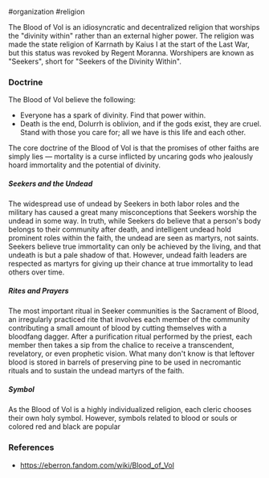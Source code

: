  #organization #religion 

The Blood of Vol is an idiosyncratic and decentralized religion that worships the "divinity within" rather than an external higher power. The religion was made the state religion of Karrnath by Kaius I at the start of the Last War, but this status was revoked by Regent Moranna. Worshipers are known as "Seekers", short for "Seekers of the Divinity Within".

### Doctrine

The Blood of Vol believe the following:

* Everyone has a spark of divinity. Find that power within.
* Death is the end, Dolurrh is oblivion, and if the gods exist, they are cruel. Stand with those you care for; all we have is this life and each other.

The core doctrine of the Blood of Vol is that the promises of other faiths are simply lies — mortality is a curse inflicted by uncaring gods who jealously hoard immortality and the potential of divinity.

##### Seekers and the Undead
The widespread use of undead by Seekers in both labor roles and the military has caused a great many misconceptions that Seekers worship the undead in some way. In truth, while Seekers do believe that a person's body belongs to their community after death, and intelligent undead hold prominent roles within the faith, the undead are seen as martyrs, not saints. Seekers believe true immortality can only be achieved by the living, and that undeath is but a pale shadow of that. However, undead faith leaders are respected as martyrs for giving up their chance at true immortality to lead others over time.

##### Rites and Prayers
The most important ritual in Seeker communities is the Sacrament of Blood, an irregularly practiced rite that involves each member of the community contributing a small amount of blood by cutting themselves with a bloodfang dagger. After a purification ritual performed by the priest, each member then takes a sip from the chalice to receive a transcendent, revelatory, or even prophetic vision. What many don't know is that leftover blood is stored in barrels of preserving pine to be used in necromantic rituals and to sustain the undead martyrs of the faith.

##### Symbol
As the Blood of Vol is a highly individualized religion, each cleric chooses their own holy symbol. However, symbols related to blood or souls or colored red and black are popular

### References

* https://eberron.fandom.com/wiki/Blood_of_Vol
